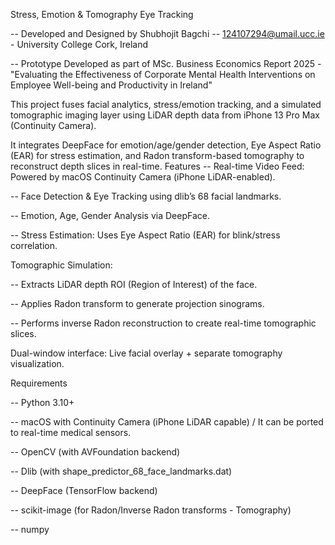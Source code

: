Stress, Emotion & Tomography Eye Tracking

-- Developed and Designed by Shubhojit Bagchi -- 124107294@umail.ucc.ie - University College Cork, Ireland 

-- Prototype Developed as part of MSc. Business Economics Report 2025 - "Evaluating the Effectiveness of Corporate Mental Health Interventions on Employee Well-being and Productivity in Ireland"

This project fuses facial analytics, stress/emotion tracking, and a simulated tomographic imaging layer using LiDAR depth data from iPhone 13 Pro Max (Continuity Camera).

It integrates DeepFace for emotion/age/gender detection, Eye Aspect Ratio (EAR) for stress estimation, and Radon transform-based tomography to reconstruct depth slices in real-time.
Features
-- Real-time Video Feed: Powered by macOS Continuity Camera (iPhone LiDAR-enabled).

-- Face Detection & Eye Tracking using dlib’s 68 facial landmarks.

-- Emotion, Age, Gender Analysis via DeepFace.

-- Stress Estimation: Uses Eye Aspect Ratio (EAR) for blink/stress correlation.

Tomographic Simulation:

-- Extracts LiDAR depth ROI (Region of Interest) of the face.

-- Applies Radon transform to generate projection sinograms.

-- Performs inverse Radon reconstruction to create real-time tomographic slices.

Dual-window interface: Live facial overlay + separate tomography visualization.

Requirements

-- Python 3.10+

-- macOS with Continuity Camera (iPhone LiDAR capable) / It can be ported to real-time medical sensors.  

-- OpenCV (with AVFoundation backend)

-- Dlib (with shape_predictor_68_face_landmarks.dat)

-- DeepFace (TensorFlow backend)

-- scikit-image (for Radon/Inverse Radon transforms - Tomography)

-- numpy
